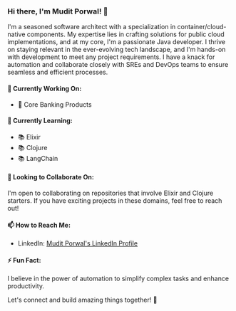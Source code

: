 ### Hi there, I'm Mudit Porwal! 👋

I'm a seasoned software architect with a specialization in container/cloud-native components. My expertise lies in crafting solutions for public cloud implementations, and at my core, I'm a passionate Java developer. I thrive on staying relevant in the ever-evolving tech landscape, and I'm hands-on with development to meet any project requirements. I have a knack for automation and collaborate closely with SREs and DevOps teams to ensure seamless and efficient processes.

#### 💼 Currently Working On:
- 🔭 Core Banking Products

#### 🌱 Currently Learning:
- 📚 Elixir
- 📚 Clojure
- 📚 LangChain

#### 👯 Looking to Collaborate On:
I'm open to collaborating on repositories that involve Elixir and Clojure starters. If you have exciting projects in these domains, feel free to reach out!

#### 📫 How to Reach Me:
- LinkedIn: [Mudit Porwal's LinkedIn Profile](https://www.linkedin.com/in/muditporwal/)

#### ⚡ Fun Fact:
I believe in the power of automation to simplify complex tasks and enhance productivity.

Let's connect and build amazing things together! 🚀

